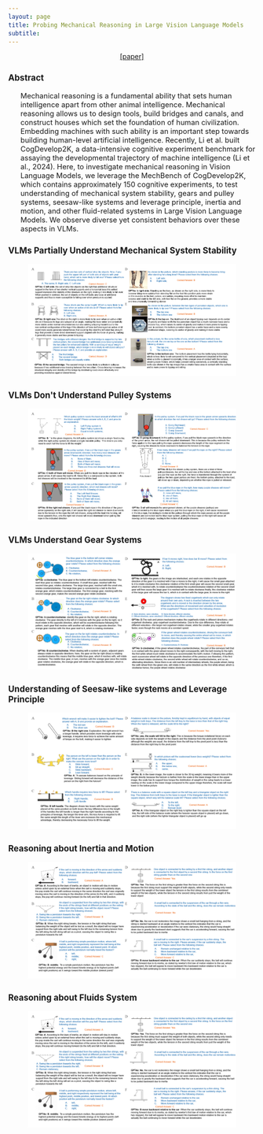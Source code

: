 ```yaml
---
layout: page
title: Probing Mechanical Reasoning in Large Vision Language Models
subtitle: 
---
```

[//]: # (<h3 style='margin-bottom: 10pt;'>Topics</h3>)
<center>
<div class="assets">
<a href="https://arxiv.org/abs/2410.00318" target="_blank">[paper]</a>
</div>
</center>

<div class='description' style='font-size: 11pt;margin-bottom: 10pt'>
<h3>Abstract</h3>
<ul>
    Mechanical reasoning is a fundamental ability that sets human intelligence apart from other animal intelligence. Mechanical reasoning allows us to design tools, build bridges and canals, and construct houses which set the foundation of human civilization. Embedding machines with such ability is an important step towards building human-level artificial intelligence. Recently, Li et al. built CogDevelop2K, a data-intensive cognitive experiment benchmark for assaying the developmental trajectory of machine intelligence (Li et al., 2024). Here, to investigate mechanical reasoning in Vision Language Models, we leverage the MechBench of CogDevelop2K, which contains approximately 150 cognitive experiments, to test understanding of mechanical system stability, gears and pulley systems, seesaw-like systems and leverage principle, inertia and motion, and other fluid-related systems in Large Vision Language Models. We observe diverse yet consistent behaviors over these aspects in VLMs.
</ul>

<h3>VLMs Partially Understand Mechanical System Stability</h3>
<!--
<p>
VLMs performance in intuitively evaluating system stability is not ideal, however here we observe some interesting phenomena. Models excel at identifying objects in images, and they not only understand what the objects are, the models also successfully recognize their mechanical states as well. Also, the models could effectively connect mechanical descriptions with the corresponding mechanical scenarios. In Experiments 2B and 2F, the models could recognize the two chairs and the two bottles, and their mechanical situations; however, the models still failed to provide the correct answers in the experiments. For instance, in Experiment 2B, the model explains, "the stool on the right is more likely to tip over when an active child sits on it because its legs are splayed at an angle, making the base wider and potentially more stable under normal circumstances but also adding a tipping hazard due to the non-vertical configuration of the legs". The model correctly notices that it’s the angle of the leg that matters for the stability of the system. However, it reasons completely the opposite way to correct answers. When the leg’s angle wider, it’s actually more stable. It’s a very intuitive physical problem for humans but the models fail, even though they still demonstrate step-by-step reasoning abilities in this case. In Experiment 2F, the model is correct that the bottle on the bottom "has a larger area of contact with the surface, creating more friction, which helps prevent rolling". However, the model fails to realize one bottle is standing, and one bottle is rolling, and sliding friction and rolling friction are completely different. In contrast, humans can easily solve these problems intuitively.
</p>
-->
<figure>
    <img src="/img/CogDevelop2K/System2ReasoningatScale_MechReason/Case_1.jpg">
</figure>

<h3>VLMs Don't Understand Pulley Systems</h3>
<!--
<p>We find that current VLMs struggle to handle pulley systems. There are generally three failures in VLMs' reasoning about pulley systems: first, VLMs are not able to identify which are the movable pulleys in the system, and second, VLMs exhibit relatively low accuracy in determining whether an object is rising or falling through pulley systems.</p>

<p>VLMs perform poorly in recognizing movable pulley systems. In one experiment, the image includes a standard single movable pulley system and a standard single fixed pulley system. The question "Which system requires less effort?" essentially asks whether the model can correctly select the movable pulley. Clearly, the model failed in its selection, as it straightforwardly provided an incorrect answer in its explanation. VLMs also struggle in predicting whether a suspended weight is being lifted or lowered through a pulley system. Multiple experiments either directly or indirectly reflect this issue, with one experiment being the most direct and concise. In this case, the weight is directly attached to the movable pulley, and by pulling the other end of the rope, the pulley and the weight are lifted. However, the model's response was the exact opposite of the correct answer. In its explanation, the model seemed to imply that the pulley was not fixed (though it did not explicitly state that it was a movable pulley), and the physics it provided was entirely incorrect. Therefore, we can hypothesize that the model's poor performance in predicting the weight's movement may be due to its limited ability to recognize movable pulleys. However, the specific reasons require further experiments to be analyzed in detail.</p>
<p>The above issues confirm that VLMs still have limitations in recognizing pulley systems. For individuals with some mechanical experience, identifying simple pulley systems through basic diagrams is not difficult.</p>
-->
<figure>
    <img src="/img/CogDevelop2K/System2ReasoningatScale_MechReason/Case_2.jpg">
</figure>

<h3>VLMs Understand Gear Systems</h3>
<figure>
    <img src="/img/CogDevelop2K/System2ReasoningatScale_MechReason/Case_3.jpg">
</figure>

<h3>Understanding of Seesaw-like systems and Leverage Principle</h3>
<figure>
    <img src="/img/CogDevelop2K/System2ReasoningatScale_MechReason/Case_4.jpg">
</figure>

<h3>Reasoning about Inertia and Motion</h3>
<figure>
    <img src="/img/CogDevelop2K/System2ReasoningatScale_MechReason/Case_5.jpg">
</figure>

<h3>Reasoning about Fluids System</h3>
<figure>
    <img src="/img/CogDevelop2K/System2ReasoningatScale_MechReason/Case_5.jpg">
</figure>
</div>
